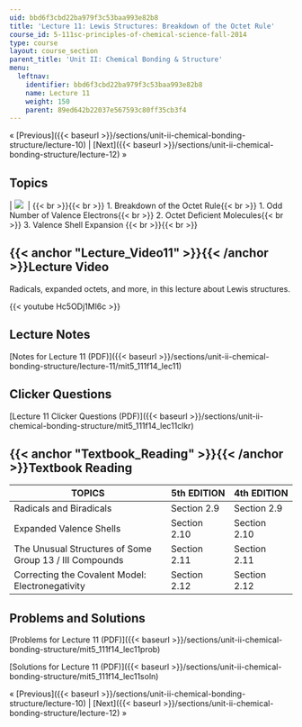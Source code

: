 ```yaml
---
uid: bbd6f3cbd22ba979f3c53baa993e82b8
title: 'Lecture 11: Lewis Structures: Breakdown of the Octet Rule'
course_id: 5-111sc-principles-of-chemical-science-fall-2014
type: course
layout: course_section
parent_title: 'Unit II: Chemical Bonding & Structure'
menu:
  leftnav:
    identifier: bbd6f3cbd22ba979f3c53baa993e82b8
    name: Lecture 11
    weight: 150
    parent: 89ed642b22037e567593c80ff35cb3f4
---
```


« [Previous]({{< baseurl >}}/sections/unit-ii-chemical-bonding-structure/lecture-10) | [Next]({{< baseurl >}}/sections/unit-ii-chemical-bonding-structure/lecture-12) »

Topics
------

| ![](https://open-learning-course-data-production.s3.amazonaws.com/5-111sc-principles-of-chemical-science-fall-2014/191d5f0b38064d6a80d169d6c2020493_Lecture_11.jpg)  |  {{< br >}}{{< br >}} 1.  Breakdown of the Octet Rule{{< br >}}    1.  Odd Number of Valence Electrons{{< br >}}    2.  Octet Deficient Molecules{{< br >}}    3.  Valence Shell Expansion {{< br >}}{{< br >}}  

{{< anchor "Lecture_Video11" >}}{{< /anchor >}}Lecture Video
------------------------------------------------------------

Radicals, expanded octets, and more, in this lecture about Lewis structures.

{{< youtube Hc5ODj1Ml6c >}}

Lecture Notes
-------------

[Notes for Lecture 11 (PDF)]({{< baseurl >}}/sections/unit-ii-chemical-bonding-structure/lecture-11/mit5_111f14_lec11)

Clicker Questions
-----------------

[Lecture 11 Clicker Questions (PDF)]({{< baseurl >}}/sections/unit-ii-chemical-bonding-structure/mit5_111f14_lec11clkr)

{{< anchor "Textbook_Reading" >}}{{< /anchor >}}Textbook Reading
----------------------------------------------------------------

| TOPICS | 5th EDITION | 4th EDITION |
| --- | --- | --- |
| Radicals and Biradicals | Section 2.9 | Section 2.9 |
| Expanded Valence Shells | Section 2.10 | Section 2.10 |
| The Unusual Structures of Some Group 13 / III Compounds | Section 2.11 | Section 2.11 |
| Correcting the Covalent Model: Electronegativity | Section 2.12 | Section 2.12 

Problems and Solutions
----------------------

[Problems for Lecture 11 (PDF)]({{< baseurl >}}/sections/unit-ii-chemical-bonding-structure/mit5_111f14_lec11prob)

[Solutions for Lecture 11 (PDF)]({{< baseurl >}}/sections/unit-ii-chemical-bonding-structure/mit5_111f14_lec11soln)

« [Previous]({{< baseurl >}}/sections/unit-ii-chemical-bonding-structure/lecture-10) | [Next]({{< baseurl >}}/sections/unit-ii-chemical-bonding-structure/lecture-12) »